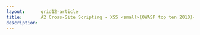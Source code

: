 ```yaml
---
layout:      grid12-article
title:       A2 Cross-Site Scripting - XSS <small>(OWASP top ten 2010)</small>
description: 
---
```

